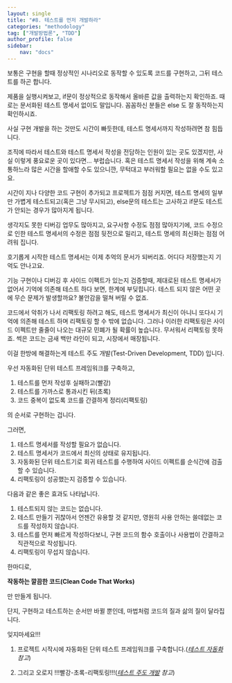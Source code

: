 ```yaml
---
layout: single
title: "#8. 테스트를 먼저 개발하라"
categories: "methodology"
tag: ["개발방법론", "TDD"]
author_profile: false
sidebar: 
    nav: "docs"
---
```


보통은 구현을 할때 정상적인 시나리오로 동작할 수 있도록 코드를 구현하고, 그뒤 테스트를 하곤 합니다. 

제품을 실행시켜보고, if문이 정상적으로 동작해서 올바른 값을 출력하는지 확인하죠. 때로는 문서화된 테스트 명세서 없이도 말입니다. 꼼꼼하신 분들은 else 도 잘 동작하는지 확인하시죠.

사실 구현 개발을 하는 것만도 시간이 빠듯한데, 테스트 명세서까지 작성하려면 참 힘듭니다. 

조직에 따라서 테스트와 테스트 명세서 작성을 전담하는 인원이 있는 곳도 있겠지만, 사실 이렇게 풍요로운 곳이 있다면... 부럽습니다. 혹은 테스트 명세서 작성을 위해 계속 소통하느라 많은 시간을 할애할 수도 있으니깐, 무턱대고 부러워할 필요는 없을 수도 있고요.

시간이 지나 다양한 코드 구현이 추가되고 프로젝트가 점점 커지면, 테스트 명세의 일부만 가볍게 테스트되고(혹은 그냥 무시되고), else문의 테스트는 고사하고 if문도 테스트가 안되는 경우가 많아지게 됩니다. 

생각지도 못한 디버깅 업무도 많아지고, 요구사항 수정도 점점 많아지기에, 코드 수정으로 인한 테스트 명세서의 수정은 점점 뒷전으로 밀리고, 테스트 명세의 최신화는 점점 어려워 집니다.

호기롭게 시작한 테스트 명세서는 이제 추억의 문서가 되버리죠. 어디다 저장했는지 기억도 안나고요. 

기능 구현이나 디버깅 후 사이드 이펙트가 있는지 검증할때, 제대로된 테스트 명세서가 없어서 기억에 의존해 테스트 하다 보면, 한계에 부딪힙니다. 테스트 되지 않은 어떤 곳에 무슨 문제가 발생할까요? 불안감을 떨쳐 버릴 수 없죠.

코드에서 악취가 나서 리팩토링 하려고 해도, 테스트 명세서가 최신이 아니니 또다시 기억에 의존해 테스트 하며 리팩토링 할 수 밖에 없습니다. 그러나 이러한 리팩토링은 사이드 이펙트만 줄줄이 나오는 대규모 민폐가 될 확률이 높습니다. 무서워서 리팩토링 못하죠. 썩은 코드는 금새 백만 라인이 되고, 시장에서 매장됩니다.

이걸 한방에 해결하는게 테스트 주도 개발(Test-Driven Development, TDD) 입니다.

우선 자동화된 단위 테스트 프레임워크를 구축하고,

1. 테스트를 먼저 작성후 실패하고(빨강) 
2. 테스트를 가까스로 통과시킨 뒤(초록) 
3. 코드 중복이 없도록 코드를 간결하게 정리(리팩토링)

의 순서로 구현하는 겁니다.

그러면,

1. 테스트 명세서를 작성할 필요가 없습니다. 
2. 테스트 명세서가 코드에서 최신의 상태로 유지됩니다.
3. 자동화된 단위 테스트기로 회귀 테스트를 수행하여 사이드 이펙트를 순식간에 검출할 수 있습니다.
4. 리팩토링이 성공했는지 검증할 수 있습니다.

다음과 같은 좋은 효과도 나타납니다.

1. 테스트되지 않는 코드는 없습니다.
2. 테스트 만들기 귀찮아서 언젠간 유용할 것 같지만, 영원히 사용 안하는 쓸데없는 코드를 작성하지 않습니다.
3. 테스트를 먼저 빠르게 작성하다보니, 구현 코드의 함수 호출이나 사용법이 간결하고 직관적으로 작성됩니다.
4. 리팩토링이 무섭지 않습니다.

한마디로, 

**작동하는 깔끔한 코드(Clean Code That Works)**

만 만들게 됩니다.

단지, 구현하고 테스트하는 순서만 바뀔 뿐인데, 마법처럼 코드의 질과 삶의 질이 달라집니다.

잊지마세요!!!

1. 프로젝트 시작시에 자동화된 단위 테스트 프레임워크를 구축합니다.(*[테스트 자동화](https://tango1202.github.io/principle/principle-practices/#%EC%A2%8B%EC%9D%80-%EC%A0%9C%ED%92%88---%EB%B0%B0%ED%8F%AC-%ED%85%8C%EC%8A%A4%ED%8A%B8-%EC%9E%90%EB%8F%99%ED%99%94test-automation) 참고*)

2. 그리고 오로지 !!!빨강-초록-리팩토링!!!(*[테스트 주도 개발](https://tango1202.github.io/principle/principle-practices/#%EC%A2%8B%EC%9D%80-%EC%BD%94%EB%93%9C-%ED%85%8C%EC%8A%A4%ED%8A%B8-%EC%A3%BC%EB%8F%84-%EA%B0%9C%EB%B0%9Ctest-driven-development) 참고*)




